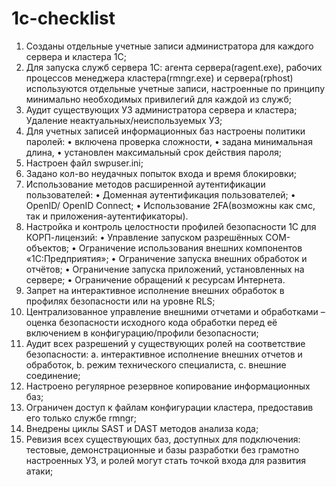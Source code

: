 # 1c-checklist
1.	Созданы отдельные учетные записи администратора для каждого сервера и кластера 1С;
2.	Для запуска служб сервера 1С: агента сервера(ragent.exe), рабочих процессов менеджера кластера(rmngr.exe) и сервера(rphost) используются отдельные учетные записи, настроенные по принципу минимально необходимых привилегий для каждой из служб;
3.	Аудит существующих УЗ администратора сервера и кластера; Удаление неактуальных/неиспользуемых УЗ;
4.	Для учетных записей информационных баз настроены политики паролей: 
  •	включена проверка сложности, 
  •	задана минимальная длина, 
  •	установлен максимальный срок действия пароля; 
5.	Настроен файл swpuser.ini;
6.	Задано кол-во неудачных попыток входа и время блокировки;
7.	Использование методов расширенной аутентификации пользователей:
  •	 Доменная аутентификация пользователей;
  •	OpenID/ OpenID Connect;
  •	Использование 2FA(возможны как смс, так и приложения-аутентификаторы).
8.	Настройка и контроль целостности профилей безопасности 1С для КОРП-лицензий:
  •	Управление запуском разрешённых COM-объектов;
  •	Ограничение использования внешних компонентов «1С:Предприятия»;
  •	Ограничение запуска внешних обработок и отчётов;
  •	Ограничение запуска приложений, установленных на сервере;
  •	Ограничение обращений к ресурсам Интернета.
9.	Запрет на интерактивное исполнение внешних обработок в профилях безопасности или на уровне RLS;
10.	Централизованное управление внешними отчетами и обработками – оценка безопасности исходного кода обработки перед её включением в конфигурацию/профили безопасности;
11.	Аудит всех разрешений у существующих ролей на соответствие безопасности:
  a.	интерактивное исполнение внешних отчетов и обработок, 
  b.	режим технического специалиста, 
  c.	внешние соединение;
12.	Настроено регулярное резервное копирование информационных баз;
13.	Ограничен доступ к файлам конфигурации кластера, предоставив его только службе rmngr;
14.	Внедрены циклы SAST и DAST методов анализа кода;
15.	Ревизия всех существующих баз, доступных для подключения: тестовые, демонстрационные и базы разработки без грамотно настроенных УЗ, и ролей могут стать точкой входа для развития атаки;  
